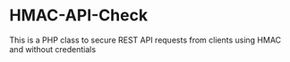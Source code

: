 HMAC-API-Check
==============

This is a PHP class to secure REST API requests from clients using HMAC and without credentials

